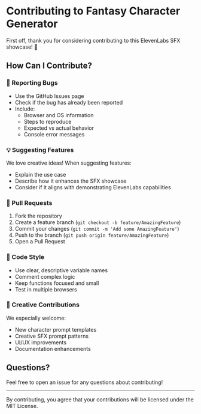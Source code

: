 # Contributing to Fantasy Character Generator

First off, thank you for considering contributing to this ElevenLabs SFX showcase! 🎉

## How Can I Contribute?

### 🐛 Reporting Bugs

- Use the GitHub Issues page
- Check if the bug has already been reported
- Include:
  - Browser and OS information
  - Steps to reproduce
  - Expected vs actual behavior
  - Console error messages

### 💡 Suggesting Features

We love creative ideas! When suggesting features:
- Explain the use case
- Describe how it enhances the SFX showcase
- Consider if it aligns with demonstrating ElevenLabs capabilities

### 🔧 Pull Requests

1. Fork the repository
2. Create a feature branch (`git checkout -b feature/AmazingFeature`)
3. Commit your changes (`git commit -m 'Add some AmazingFeature'`)
4. Push to the branch (`git push origin feature/AmazingFeature`)
5. Open a Pull Request

### 📝 Code Style

- Use clear, descriptive variable names
- Comment complex logic
- Keep functions focused and small
- Test in multiple browsers

### 🎨 Creative Contributions

We especially welcome:
- New character prompt templates
- Creative SFX prompt patterns
- UI/UX improvements
- Documentation enhancements

## Questions?

Feel free to open an issue for any questions about contributing!

---

By contributing, you agree that your contributions will be licensed under the MIT License.
